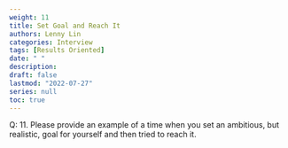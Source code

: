 ```yaml
---
weight: 11
title: Set Goal and Reach It
authors: Lenny Lin
categories: Interview
tags: [Results Oriented]
date: " "
description: 
draft: false
lastmod: "2022-07-27"
series: null
toc: true
---
```


Q: 11.  Please provide an example of a time when you set an ambitious, but realistic, goal for yourself and then tried to reach it.

